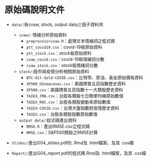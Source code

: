 # 原始碼說明文件
- `data/`:有cvaw, stock, output data三個子資料夾

  - `cvaw/`: 情緒分析原始資料
    + `preprocess+cvaw.R`：處理文本情緒詞之程式碼
    + `ptt_covid19.csv`：covid-19板原始資料
    + `ptt_stock.csv`：stock板原始資料
    + `cvaw_covid.csv`：covid-19板情緒詞分數
    + `cvaw_stock.csv`：stock板情緒詞分數
  - `stock/`:股市與疫情分析相關原始資料
    + `BTC-Oil-Gold-COVID.csv`：比特幣、原油、黃金原始價格資料
    + `SP500_USnewcases.csv`：美國標普五百指數歷史資料
    + `SP500.csv`：美國標普五百指數十一大類股歷史資料
    + `TAIEX_7MA.csv`：台股各類股七日簡單均線原始數值
    + `TAIEX_ROC.csv`：台股各類股變動率原始數值
    + `TAIEX-COVID.csv`：台灣大盤指數對疫情歷史資料
    + `TAIEX.csv`：台股各類股指數原始數值
  - `output data/`:程式碼產出資料
    + `RMSE.R`：產出RMSE.csv之程式碼
    + `RMSE.csv`：S&P500類股之RMSE計算

- `Slides/`:產出G04_slides.pdf的 .Rmd及 .html檔案，及其 .css檔
- `Report/`:產出G04_report.pdf的程式碼.Rmd及 .html檔案，及其 .css檔
